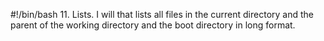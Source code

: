 #!/bin/bash
11. Lists. I will that lists all files in the current directory and the parent of the working directory and the boot directory in long format.
